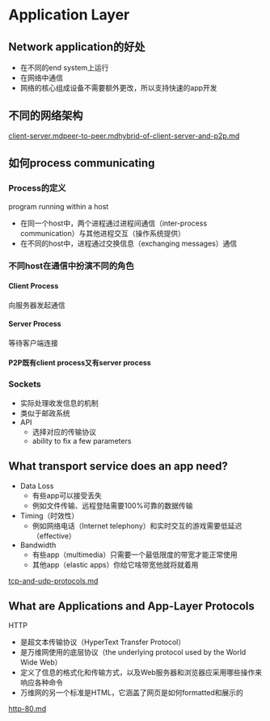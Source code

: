 # Application Layer

## Network application的好处

* 在不同的end system上运行
* 在网络中通信
* 网络的核心组成设备不需要额外更改，所以支持快速的app开发

## 不同的网络架构

[client-server.md](client-server.md "mention")[peer-to-peer.md](peer-to-peer.md "mention")[hybrid-of-client-server-and-p2p.md](hybrid-of-client-server-and-p2p.md "mention")

## 如何process communicating

### Process的定义

program running within a host

* 在同一个host中，两个进程通过进程间通信（inter-process communication）与其他进程交互（操作系统提供）
* 在不同的host中，进程通过交换信息（exchanging messages）通信

### 不同host在通信中扮演不同的角色

#### Client Process

向服务器发起通信

#### Server Process

等待客户端连接

#### P2P既有client process又有server process

### Sockets

* 实际处理收发信息的机制
* 类似于邮政系统
* API
  * 选择对应的传输协议
  * ability to fix a few parameters

## What transport service does an app need?

* Data Loss
  * 有些app可以接受丢失
  * 例如文件传输、远程登陆需要100%可靠的数据传输
* Timing（时效性）
  * 例如网络电话（Internet telephony）和实时交互的游戏需要低延迟（effective）
* Bandwidth
  * 有些app（multimedia）只需要一个最低限度的带宽才能正常使用
  * 其他app（elastic apps）你给它啥带宽他就将就着用

[tcp-and-udp-protocols.md](tcp-and-udp-protocols.md "mention")

## What are Applications and App-Layer Protocols

HTTP

* 是超文本传输协议（HyperText Transfer Protocol）
* 是万维网使用的底层协议（the underlying protocol used by the World Wide Web）
* 定义了信息的格式化和传输方式，以及Web服务器和浏览器应采用哪些操作来响应各种命令
* 万维网的另一个标准是HTML，它涵盖了网页是如何formatted和展示的

[http-80.md](http-80.md "mention")
